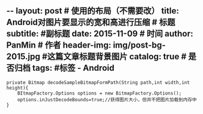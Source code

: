 --
layout:     post                            # 使用的布局（不需要改）
title:      Android对图片要显示的宽和高进行压缩             # 标题
subtitle:      #副标题
date:       2015-11-09                      # 时间
author:     PanMin                              # 作者
header-img: img/post-bg-2015.jpg            #这篇文章标题背景图片
catalog: true                               # 是否归档
tags:                                       #标签
    - Android 
---


```
private Bitmap decodeSampleBitmapFormPath(String path,int width,int height){
    BItmapFactory.Options options = new BitmapFactory.Options();
    options.inJustDecodeBounds=true;//获得图片大小，但并不把图片加载到内存中
}
```